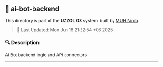 ## 📁 ai-bot-backend

This directory is part of the **UZZOL OS** system, built by [MUH Nirob](mailto:uzzolhassan38@gmail.com).

> 📅 Last Updated: Mon Jun 16 21:22:54 +06 2025

### 🔍 Description:
AI Bot backend logic and API connectors

---

